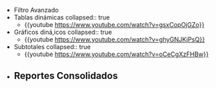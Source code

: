 - Filtro Avanzado
- Tablas dinámicas
  collapsed:: true
	- {{youtube https://www.youtube.com/watch?v=gsxCopOjGZo}}
- Gráficos diná,icos
  collapsed:: true
	- {{youtube https://www.youtube.com/watch?v=ghyGNJKjPsQ}}
- Subtotales
  collapsed:: true
	- {{youtube https://www.youtube.com/watch?v=oCeCgXzFHBw}}
- Reportes Consolidados
	-
